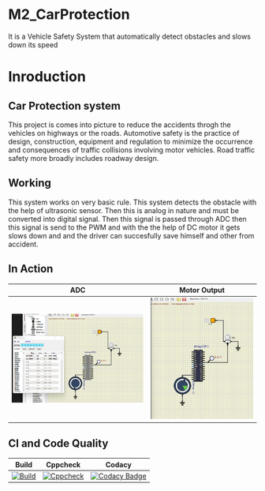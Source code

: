 # M2_CarProtection
It is a Vehicle Safety System that automatically detect obstacles and slows down its speed 
# Inroduction
## Car Protection system
This project is comes into picture to reduce the accidents throgh the vehicles on highways or the roads.
Automotive safety is the practice of design, construction, equipment and regulation to minimize the occurrence and consequences of traffic collisions involving motor vehicles. Road traffic safety more broadly includes roadway design.
## Working
This system works on very basic rule. This system detects the obstacle with the help of ultrasonic sensor. Then this is analog in nature and must be converted into digital signal. Then this signal is passed through ADC then this signal is send to the PWM and with the the help of DC motor it gets slows down and and the driver can succesfully save himself and other from accident.

## In Action

|ADC|Motor Output|
|:--:|:--:|
|![ADC_Output](https://github.com/shahwar92/M2_CarProtection/blob/main/4_TestCases/Screenshot%20(60).png)|![Motor_output](https://github.com/shahwar92/M2_CarProtection/blob/main/4_TestCases/Screenshot%20(61).png)|

## CI and Code Quality

|Build|Cppcheck|Codacy|
|:--:|:--:|:--:|
|[![Build](https://github.com/shahwar92/M2_CarProtection/actions/workflows/Compile.yml/badge.svg)](https://github.com/shahwar92/M2_CarProtection/actions/workflows/Compile.yml)|[![Cppcheck](https://github.com/shahwar92/M2_CarProtection/actions/workflows/cppcheck.yml/badge.svg)](https://github.com/shahwar92/M2_CarProtection/actions/workflows/cppcheck.yml)|[![Codacy Badge](https://app.codacy.com/project/badge/Grade/e459bbe9d13141c3bb1a4a525b211a09)](https://www.codacy.com/gh/shahwar92/M2_CarProtection/dashboard?utm_source=github.com&amp;utm_medium=referral&amp;utm_content=shahwar92/M2_CarProtection&amp;utm_campaign=Badge_Grade)


